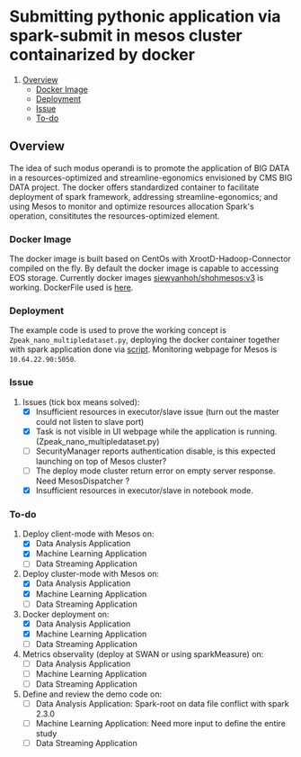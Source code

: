 # Submitting pythonic application via spark-submit in mesos cluster containarized by docker

1. [Overview](#Overview)
   * [Docker Image](#DockerImage)
   * [Deployment](#Deployment)
   * [Issue](#Issue)
   * [To-do](#To-do)

## Overview

   The idea of such modus operandi is to promote the application of BIG DATA in a resources-optimized and streamline-egonomics envisioned by CMS BIG DATA project. The docker offers standardized container to facilitate deployment of spark framework, addressing streamline-egonomics; and using Mesos to monitor and optimize resources allocation Spark's operation, consititutes the resources-optimized element.

### Docker Image

   The docker image is built based on CentOs with XrootD-Hadoop-Connector compiled on the fly. By default the docker image is capable to accessing EOS storage. Currently docker images [siewyanhoh/shohmesos:v3](https://hub.docker.com/r/siewyanhoh/shohmesos/) is working. DockerFile used is [here](https://github.com/SiewYan/BIGDATA-1/blob/docker_dev/Docker_dev/DockerFiles/Dockerfile_v3).

### Deployment

   The example code is used to prove the working concept is `Zpeak_nano_multipledataset.py`, deploying the docker container together with spark application done via [script](https://github.com/SiewYan/BIGDATA-1/blob/docker_dev/Docker_dev/deploy_docker.sh). Monitoring webpage for Mesos is `10.64.22.90:5050`.

### Issue

1. Issues (tick box means solved):
   - [x] Insufficient resources in executor/slave issue (turn out the master could not listen to slave port)
   - [x] Task is not visible in UI webpage while the application is running. (Zpeak_nano_multipledataset.py)
   - [ ] SecurityManager reports authentication disable, is this expected launching on top of Mesos cluster?
   - [ ] The deploy mode cluster return error on empty server response. Need MesosDispatcher ? 
   - [x] Insufficient resources in executor/slave in notebook mode.

### To-do

1. Deploy client-mode with Mesos on:
   - [x] Data Analysis Application
   - [x] Machine Learning Application
   - [ ] Data Streaming	Application

2. Deploy cluster-mode with Mesos on:
   - [x] Data Analysis Application
   - [x] Machine Learning Application
   - [ ] Data Streaming Application

3. Docker deployment on:
   - [x] Data Analysis Application
   - [x] Machine Learning Application
   - [ ] Data Streaming Application

4. Metrics observality (deploy at SWAN or using sparkMeasure) on:
   - [ ] Data Analysis Application
   - [ ] Machine Learning Application
   - [ ] Data Streaming	Application

5. Define and review the demo code on:
   - [ ] Data Analysis Application: Spark-root on data file conflict with spark 2.3.0
   - [ ] Machine Learning Application: Need more input to define the entire study 
   - [ ] Data Streaming Application
